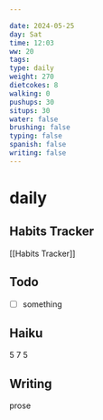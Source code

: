```yaml
---

date: 2024-05-25
day: Sat
time: 12:03
ww: 20
tags:
type: daily
weight: 270
dietcokes: 8
walking: 0
pushups: 30
situps: 30
water: false
brushing: false
typing: false
spanish: false
writing: false
---
```


# daily

## Habits Tracker
[[Habits Tracker]]

## Todo
- [ ] something
## Haiku
5
7
5
## Writing
prose
